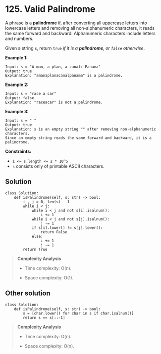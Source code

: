 # 125. Valid Palindrome

A phrase is a **palindrome** if, after converting all uppercase letters into lowercase letters and removing all non-alphanumeric characters, it reads the same forward and backward. Alphanumeric characters include letters and numbers.

Given a string `s`, return `true` *if it is a **palindrome**, or `false` otherwise*.

**Example 1:**

```
Input: s = "A man, a plan, a canal: Panama"
Output: true
Explanation: "amanaplanacanalpanama" is a palindrome.
```

**Example 2:**

```
Input: s = "race a car"
Output: false
Explanation: "raceacar" is not a palindrome.
```

**Example 3:**

```
Input: s = " "
Output: true
Explanation: s is an empty string "" after removing non-alphanumeric characters.
Since an empty string reads the same forward and backward, it is a palindrome.
```

**Constraints:**

- `1 <= s.length <= 2 * 10^5`
- `s` consists only of printable ASCII characters.

## Solution

```python3
class Solution:
    def isPalindrome(self, s: str) -> bool:
        i , j = 0, len(s) - 1
        while i < j:
            while i < j and not s[i].isalnum():
                i += 1
            while i < j and not s[j].isalnum():
                j -= 1
            if s[i].lower() != s[j].lower():
                return False
            else:
                i += 1
                j -= 1
        return True
```

> **Complexity Analysis**
>
> - Time complexity: O(n).
>
> - Space complexity: O(1).

## Other solution

```python3
class Solution:
    def isPalindrome(self, s: str) -> bool:
        s = [char.lower() for char in s if char.isalnum()]
        return s == s[::-1]
```

> **Complexity Analysis**
>
> - Time complexity: O(n).
>
> - Space complexity: O(n).

